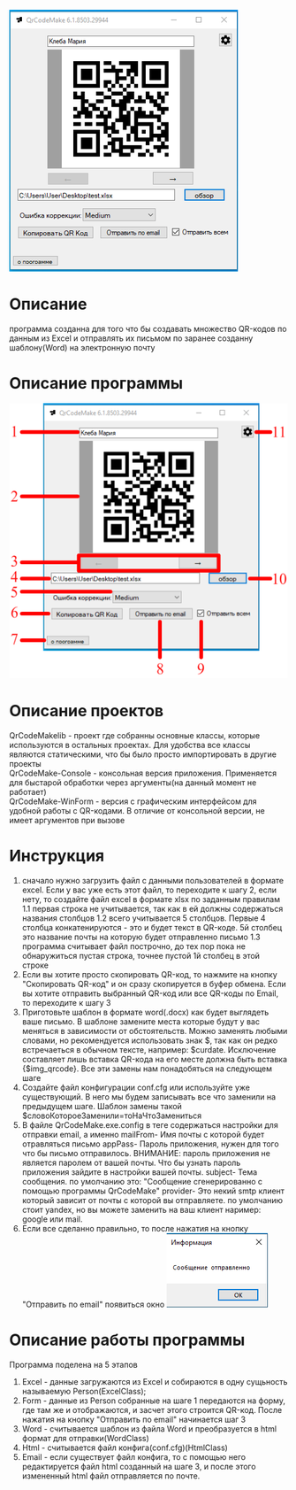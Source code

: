 ![image](https://github.com/Mark65537/QrCodeMake/blob/master/screens/main.png)
# Описание 
программа созданна для того что бы создавать множество QR-кодов 
по данным из Excel 
и отправлять их письмом по заранее созданну шаблону(Word) на электронную почту 

# Описание программы

![image](https://github.com/Mark65537/QrCodeMake/blob/master/screens/mainDesc.png)

# Описание проектов
QrCodeMakelib - проект где собранны основные классы, которые используются в остальных проектах. Для удобства
все классы являются статическими, что бы было просто импортировать в другие проекты<br>
QrCodeMake-Console - консольная версия приложения. Применяется для быстарой обработки через аргументы(на данный момент не работает)<br>
QrCodeMake-WinForm - версия c графическим интерфейсом для удобной работы с QR-кодами.
В отличие от консольной версии, не имеет аргументов при вызове<br>

# Инструкция

1. сначало нужно загрузить файл с данными пользователей в формате excel. Если у вас уже есть этот файл,
то переходите к шагу 2, если нету, то создайте файл excel в формате xlsx по заданным правилам
	1.1 первая строка не учитывается, так как в ей должны содержаться названия столбцов
	1.2 всего учитывается 5 столбцов. Первые 4 столбца конкатенируются - это и будет текст в QR-коде. 5й столбец 
		это название почты на которую будет отправленно письмо
	1.3 программа считывает файл построчно, до тех пор пока не обнаружиться пустая строка, точнее пустой 
		1й столбец в этой строке
2. Если вы хотите просто скопировать QR-код, то нажмите на кнопку "Скопировать QR-код" 
и он сразу скопируется в буфер обмена. Если вы хотите отправить выбранный QR-код или все QR-коды по Email,
то переходите к шагу 3
3. Приготовьте шаблон в формате word(.docx) как будет выглядеть ваше письмо. В шаблоне замените места которые 
будут у вас меняться в зависимости от обстоятельств. Можно заменять любыми словами, но рекомендуется 
использовать знак $, так как он редко встречаеться в обычном тексте, например: $curdate. Исключение 
составляет лишь вставка QR-кода на его месте должна быть вставка {$img_qrcode}. Все эти замены нам понадобяться 
на следующем шаге
4. Создайте файл конфигурации conf.cfg или используйте уже существующий. В него мы будем записывать все что 
заменили на предыдущем шаге. Шаблон замены такой $словоКотороеЗаменили=тоНаЧтоЗамениться 
5. В файле QrCodeMake.exe.config в теге <userSettings> содержаться настройки для отправки email, а именно
mailFrom- Имя почты с которой будет отравляться письмо
appPass- Пароль приложения, нужен для того что бы письмо отправилось. ВНИМАНИЕ: пароль приложения не является 
паролем от вашей почты. Что бы узнать пароль приложения зайдите в настройки вашей почты.
subject- Тема сообщения. по умолчанию это: "Сообщение сгенерированно с помощью программы QrCodeMake"
provider- Это некий smtp клиент который зависит от почты с которой вы отправляете.
по умолчанию стоит yandex, но вы можете заменить на ваш клиент наример: google или mail.
6. Если все сделанно правильно, то после нажатия на кнопку "Отправить по email" появиться окно 
![image](https://github.com/Mark65537/QrCodeMake/blob/master/screens/result.png)

# Описание работы программы
Программа поделена на 5 этапов<br>
1. Excel - данные загружаются из Excel и собираются в одну сущьность называемую Person(ExcelClass);
2. Form - данные из Person собранные на шаге 1 передаются на форму, где там же и отображаются, и засчет этого
строится QR-код. После нажатия на кнопку "Отправить по email" начинается шаг 3
3. Word - считывается шаблон из файла Word и преобразуется в html формат для отправки(WordClass)
4. Html - считывается файл конфига(conf.cfg)(HtmlClass)
5. Email - если существует файл конфига, то с помощью него редактируется файл html созданный на шаге 3, 
и после этого измененный html файл отправляется по почте.